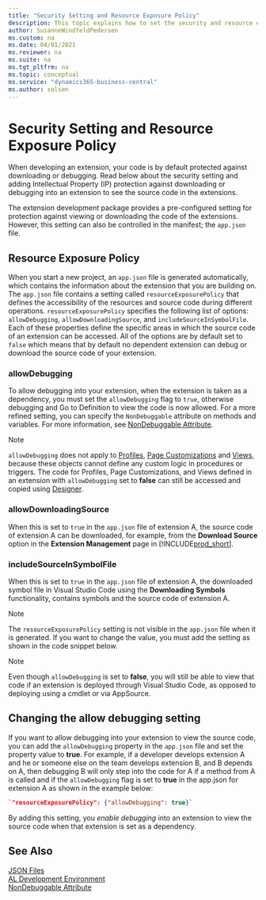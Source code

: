 ```yaml
---
title: "Security Setting and Resource Exposure Policy"
description: This topic explains how to set the security and resource exposure policy against downloading or debugging into extension to see the source code.
author: SusanneWindfeldPedersen
ms.custom: na
ms.date: 04/01/2021
ms.reviewer: na
ms.suite: na
ms.tgt_pltfrm: na
ms.topic: conceptual
ms.service: "dynamics365-business-central"
ms.author: solsen
---
```


# Security Setting and Resource Exposure Policy

When developing an extension, your code is by default protected against downloading or debugging. Read below about the security setting and adding Intellectual Property (IP) protection against downloading or debugging into an extension to see the source code in the extensions.

The extension development package provides a pre-configured setting for protection against viewing or downloading the code of the extensions. However, this setting can also be controlled in the manifest; the `app.json` file.

## Resource Exposure Policy

When you start a new project, an `app.json` file is generated automatically, which contains the information about the extension that you are building on. The `app.json` file contains a setting called `resourceExposurePolicy` that defines the accessibility of the resources and source code during different operations. `resourceExposurePolicy` specifies the following list of options: `allowDebugging`, `allowDownloadingSource`, and `includeSourceInSymbolFile`. Each of these properties define the specific areas in which the source code of an extension can be accessed. All of the options are by default set to `false` which means that by default no dependent extension can debug or download the source code of your extension.

### allowDebugging

To allow debugging into your extension, when the extension is taken as a dependency, you must set the `allowDebugging` flag to `true`, otherwise debugging and Go to Definition to view the code is now allowed. For a more refined setting, you can specify the `NonDebuggable` attribute on methods and variables. For more information, see [NonDebuggable Attribute](attributes/devenv-nondebuggable-attribute.md).

> [!NOTE]  
> `allowDebugging` does not apply to [Profiles](devenv-profile-object.md), [Page Customizations](devenv-page-customization-object.md) and [Views](devenv-views.md), because these objects cannot define any custom logic in procedures or triggers. The code for Profiles, Page Customizations, and Views defined in an extension with `allowDebugging` set to **false** can still be accessed and copied using [Designer](devenv-inclient-designer.md).

### allowDownloadingSource

When this is set to `true` in the `app.json` file of extension A, the source code of extension A can be downloaded, for example, from the **Download Source** option in the **Extension Management** page in [!INCLUDE[prod_short](includes/prod_short.md)].

### includeSourceInSymbolFile

When this is set to `true` in the `app.json` file of extension A, the downloaded symbol file in Visual Studio Code using the **Downloading Symbols** functionality, contains symbols and the source code of extension A.


> [!NOTE]  
> The `resourceExposurePolicy` setting is not visible in the `app.json` file when it is generated. If you want to change the value, you must add the setting as shown in the code snippet below.

> [!NOTE]  
> Even though `allowDebugging` is set to **false**, you will still be able to view that code if an extension is deployed through Visual Studio Code, as opposed to deploying using a cmdlet or via AppSource.


## Changing the allow debugging setting

If you want to allow debugging into your extension to view the source code, you can add the `allowDebugging` property in the `app.json` file and set the property value to **true**. For example, if a developer develops extension A and he or someone else on the team develops extension B, and B depends on A, then debugging B will only step into the code for A if a method from A is called and if the `allowDebugging` flag is set to **true** in the app.json for extension A as shown in the example below:

<!-- example -->
```json
`"resourceExposurePolicy": {"allowDebugging": true}`
```

By adding this setting, you *enable debugging* into an extension to view the source code when that extension is set as a dependency. 

## See Also

[JSON Files](devenv-json-files.md)  
[AL Development Environment](devenv-reference-overview.md)  
[NonDebuggable Attribute](attributes/devenv-nondebuggable-attribute.md)  